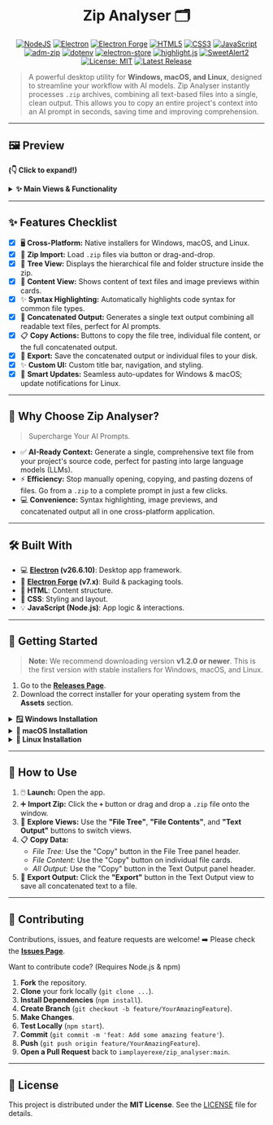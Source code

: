 <div align="center">

# Zip Analyser 🗂️

</div>

<p align="center">
  <!-- Tech Stack Badges -->
  <a href="https://nodejs.org/"><img src="https://img.shields.io/badge/Node.js-Installed-43853D?style=for-the-badge&logo=node.js&logoColor=white" alt="NodeJS"></a>
  <a href="https://www.electronjs.org/"><img src="https://img.shields.io/badge/Electron-26.6.10-%2347848F.svg?style=for-the-badge&logo=electron&logoColor=white" alt="Electron"></a>
  <a href="https://www.electronforge.io/"><img src="https://img.shields.io/badge/Electron%20Forge-7.8.0-%239B59B6.svg?style=for-the-badge&logo=electron&logoColor=white" alt="Electron Forge"></a>
  <a href="https://developer.mozilla.org/en-US/docs/Web/Guide/HTML/HTML5"><img src="https://img.shields.io/badge/HTML5-%23E34F26.svg?style=for-the-badge&logo=html5&logoColor=white" alt="HTML5"></a>
  <a href="https://developer.mozilla.org/en-US/docs/Web/CSS"><img src="https://img.shields.io/badge/CSS3-%231572B6.svg?style=for-the-badge&logo=css3&logoColor=white" alt="CSS3"></a>
  <a href="https://developer.mozilla.org/en-US/docs/Web/JavaScript"><img src="https://img.shields.io/badge/JavaScript-%23F7DF1E.svg?style=for-the-badge&logo=javascript&logoColor=black" alt="JavaScript"></a>
  <!-- Key Dependencies Badges -->
  <a href="https://www.npmjs.com/package/adm-zip"><img src="https://img.shields.io/badge/adm--zip-0.5.14-blue?style=for-the-badge" alt="adm-zip"></a>
  <a href="https://www.npmjs.com/package/dotenv"><img src="https://img.shields.io/badge/dotenv-16.5.0-blue?style=for-the-badge" alt="dotenv"></a>
  <a href="https://www.npmjs.com/package/electron-store"><img src="https://img.shields.io/badge/electron--store-7.0.3-blue?style=for-the-badge" alt="electron-store"></a>
  <a href="https://highlightjs.org/"><img src="https://img.shields.io/badge/highlight.js-11.11.1-yellow?style=for-the-badge&logo=highlight.js&logoColor=black" alt="highlight.js"></a>
  <a href="https://sweetalert2.github.io/"><img src="https://img.shields.io/badge/SweetAlert2-11.4.8-orange?style=for-the-badge" alt="SweetAlert2"></a>
  <!-- License & Release Badges -->
  <a href="https://opensource.org/licenses/MIT"><img src="https://img.shields.io/badge/License-MIT-yellow.svg?style=for-the-badge" alt="License: MIT"></a>
  <a href="https://github.com/iamplayerexe/zip_analyser/releases"><img src="https://img.shields.io/github/v/release/iamplayerexe/zip_analyser?include_prereleases&style=for-the-badge" alt="Latest Release"></a>
</p>

> A powerful desktop utility for **Windows, macOS, and Linux**, designed to streamline your workflow with AI models. Zip Analyser instantly processes `.zip` archives, combining all text-based files into a single, clean output. This allows you to copy an entire project's context into an AI prompt in seconds, saving time and improving comprehension.

---

## 🖼️ Preview

**(👇 Click to expand!)**

<details>
  <summary><strong>✨ Main Views & Functionality</strong></summary>
  <br/>
  <p align="center">
    <em><!-- TODO: Add screenshot/GIF of the initial view -->
    Initial view asking to import a zip file.</em>
    <br/><br/>
    <em><!-- TODO: Add screenshot/GIF of the file tree view -->
    File tree structure displayed after loading a zip.</em>
     <br/><br/>
    <em><!-- TODO: Add screenshot/GIF of the file content view with syntax highlighting -->
    File content view showing text files with syntax highlighting.</em>
    <br/><br/>
     <em><!-- TODO: Add screenshot/GIF of the concatenated output view -->
    Concatenated output view combining all text files.</em>
  </p>
</details>

---

## ✨ Features Checklist

-   [x] 🖥️ **Cross-Platform:** Native installers for Windows, macOS, and Linux.
-   [x] 📂 **Zip Import:** Load `.zip` files via button or drag-and-drop.
-   [x] 🌲 **Tree View:** Displays the hierarchical file and folder structure inside the zip.
-   [x] 📄 **Content View:** Shows content of text files and image previews within cards.
-   [x] ✨ **Syntax Highlighting:** Automatically highlights code syntax for common file types.
-   [x] 📝 **Concatenated Output:** Generates a single text output combining all readable text files, perfect for AI prompts.
-   [x] 📋 **Copy Actions:** Buttons to copy the file tree, individual file content, or the full concatenated output.
-   [x] 💾 **Export:** Save the concatenated output or individual files to your disk.
-   [x] ✨ **Custom UI:** Custom title bar, navigation, and styling.
-   [x] 🔄 **Smart Updates:** Seamless auto-updates for Windows & macOS; update notifications for Linux.

---

## 🎯 Why Choose Zip Analyser?

> Supercharge Your AI Prompts.

*   ✅ **AI-Ready Context:** Generate a single, comprehensive text file from your project's source code, perfect for pasting into large language models (LLMs).
*   ⚡ **Efficiency:** Stop manually opening, copying, and pasting dozens of files. Go from a `.zip` to a complete prompt in just a few clicks.
*   💻 **Convenience:** Syntax highlighting, image previews, and concatenated output all in one cross-platform application.

---

## 🛠️ Built With

*   💻 **[Electron](https://www.electronjs.org/) (v26.6.10)**: Desktop app framework.
*   🔩 **[Electron Forge](https://www.electronforge.io/) (v7.x)**: Build & packaging tools.
*   🦴 **HTML**: Content structure.
*   🎨 **CSS**: Styling and layout.
*   💡 **JavaScript (Node.js)**: App logic & interactions.

---

## 🚀 Getting Started

> **Note:** We recommend downloading version **v1.2.0 or newer**. This is the first version with stable installers for Windows, macOS, and Linux.

1.  Go to the **[Releases Page](https://github.com/iamplayerexe/zip_analyser/releases)**.
2.  Download the correct installer for your operating system from the **Assets** section.

<details>
  <summary><strong>🪟 Windows Installation</strong></summary>
  <br/>
  <ol>
    <li>Download the file ending in <code>-Setup.exe</code>.</li>
    <li>Run the installer.</li>
    <li>⚠️ <strong>Windows SmartScreen:</strong> If a warning appears, click "More info" → "Run anyway". This is because the application is not code-signed.</li>
    <li>Launch <strong>Zip Analyser</strong>! The app will check for updates automatically.</li>
  </ol>
</details>

<details>
  <summary><strong>🍎 macOS Installation</strong></summary>
  <br/>
  <ol>
    <li>Download the file ending in <code>.dmg</code>.</li>
    <li>Open the <code>.dmg</code> file.</li>
    <li>Drag the <strong>Zip Analyser</strong> app icon into your <strong>Applications</strong> folder shortcut.</li>
    <li>⚠️ <strong>First Launch:</strong> You may need to <strong>right-click</strong> the app icon and select <strong>"Open"</strong>. If a warning appears, click the "Open" button on the dialog to proceed. You only need to do this once.</li>
    <li>Launch the app normally from then on! It will update automatically.</li>
  </ol>
</details>

<details>
  <summary><strong>🐧 Linux Installation</strong></summary>
  <br/>
  <ol>
    <li>Download the appropriate package for your distribution:
        <ul>
            <li><code>.deb</code> for Debian, Ubuntu, Mint, etc.</li>
            <li><code>.rpm</code> for Fedora, CentOS, etc.</li>
        </ul>
    </li>
    <li><strong>To Install (GUI):</strong> Double-click the downloaded file to open it with your system's software installer.</li>
    <li><strong>To Install (Terminal):</strong>
        <ul>
            <li>For <code>.deb</code>: <code>sudo dpkg -i file-name.deb</code> (then `sudo apt-get install -f` if needed).</li>
            <li>For <code>.rpm</code>: <code>sudo dnf install file-name.rpm</code>.</li>
        </ul>
    </li>
    <li>Launch the app. It will notify you when a new version is available for manual download.</li>
  </ol>
</details>

---

## 📖 How to Use

1.  🖱️ **Launch:** Open the app.
2.  ➕ **Import Zip:** Click the **`+`** button or drag and drop a `.zip` file onto the window.
3.  🔎 **Explore Views:** Use the **"File Tree"**, **"File Contents"**, and **"Text Output"** buttons to switch views.
4.  📋 **Copy Data:**
    *   *File Tree:* Use the "Copy" button in the File Tree panel header.
    *   *File Content:* Use the "Copy" button on individual file cards.
    *   *All Output:* Use the "Copy" button in the Text Output panel header.
5.  💾 **Export Output:** Click the **"Export"** button in the Text Output view to save all concatenated text to a file.

---

## 🤝 Contributing

Contributions, issues, and feature requests are welcome!
➡️ Please check the [**Issues Page**](https://github.com/iamplayerexe/zip_analyser/issues).

Want to contribute code? (Requires Node.js & npm)

1.  **Fork** the repository.
2.  **Clone** your fork locally (`git clone ...`).
3.  **Install Dependencies** (`npm install`).
4.  **Create Branch** (`git checkout -b feature/YourAmazingFeature`).
5.  **Make Changes**.
6.  **Test Locally** (`npm start`).
7.  **Commit** (`git commit -m 'feat: Add some amazing feature'`).
8.  **Push** (`git push origin feature/YourAmazingFeature`).
9.  **Open a Pull Request** back to `iamplayerexe/zip_analyser:main`.

---

## 📜 License

This project is distributed under the **MIT License**. See the [LICENSE](LICENSE) file for details.